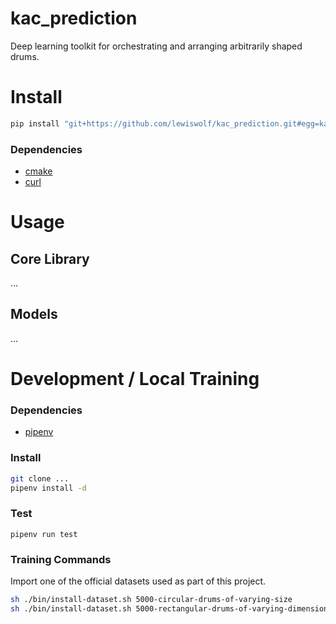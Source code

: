 # kac_prediction

Deep learning toolkit for orchestrating and arranging arbitrarily shaped drums.

# Install

```bash
pip install "git+https://github.com/lewiswolf/kac_prediction.git#egg=kac_prediction"
```

### Dependencies

-	[cmake](https://formulae.brew.sh/formula/cmake)
-	[curl](https://formulae.brew.sh/formula/curl)

# Usage

## Core Library

...

## Models

...

# Development / Local Training

### Dependencies

-   [pipenv](https://formulae.brew.sh/formula/pipenv#default)

### Install

```bash
git clone ...
pipenv install -d
```

### Test

```
pipenv run test
```

### Training Commands

Import one of the official datasets used as part of this project.

```bash
sh ./bin/install-dataset.sh 5000-circular-drums-of-varying-size
sh ./bin/install-dataset.sh 5000-rectangular-drums-of-varying-dimension
```
